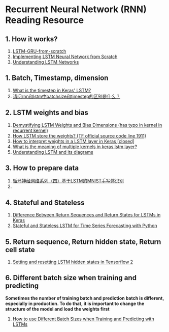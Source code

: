 # Recurrent Neural Network (RNN) Reading Resource

## 1. How it works?
1. [LSTM-GRU-from-scratch](https://github.com/kaustubhhiware/LSTM-GRU-from-scratch/blob/master/module.py)
2. [Implementing LSTM Neural Network from Scratch](https://www.kaggle.com/navjindervirdee/lstm-neural-network-from-scratch)
3. [Understanding LSTM Networks](https://colah.github.io/posts/2015-08-Understanding-LSTMs/)

## 1. Batch, Timestamp, dimension

1. [What is the timestep in Keras' LSTM?](https://stackoverflow.com/questions/54009661/what-is-the-timestep-in-keras-lstm)
2. [请问rnn和lstm中batchsize和timestep的区别是什么？](https://www.zhihu.com/question/279046805)

## 2. LSTM weights and bias

1. [Demystifying LSTM Weights and Bias Dimensions (has typo in kernel in recurrent kernel)](https://medium.com/analytics-vidhya/demystifying-lstm-weights-and-biases-dimensions-c47dbd39b30a)
2. [How LSTM store the weights? (TF official source code line 1911)](https://github.com/keras-team/keras/blob/1d81a20292ca6926e595d06a6cd725dbb104a146/keras/layers/recurrent.py#L1911)
3. [How to interpret weights in a LSTM layer in Keras [closed]](https://stackoverflow.com/questions/42861460/how-to-interpret-weights-in-a-lstm-layer-in-keras)
4. [What is the meaning of multiple kernels in keras lstm layer?](https://stackoverflow.com/questions/55723284/what-is-the-meaning-of-multiple-kernels-in-keras-lstm-layer)
4. [Understanding LSTM and its diagrams](https://medium.com/mlreview/understanding-lstm-and-its-diagrams-37e2f46f1714)

## 3. How to prepare data
1. [循环神经网络系列（四）基于LSTM的MNIST手写体识别](https://nulls.blog.csdn.net/article/details/83745098)
2. 

## 4. Stateful and Stateless
1. [Difference Between Return Sequences and Return States for LSTMs in Keras](https://machinelearningmastery.com/return-sequences-and-return-states-for-lstms-in-keras/)
2. [Stateful and Stateless LSTM for Time Series Forecasting with Python](https://machinelearningmastery.com/stateful-stateless-lstm-time-series-forecasting-python/)

## 5. Return sequence, Return hidden state, Return cell state
1. [Setting and resetting LSTM hidden states in Tensorflow 2](https://adgefficiency.com/tf2-lstm-hidden/)

## 6. Different batch size when training and predicting
**Sometimes the number of training batch and prediction batch is different, especially in production. To do that, it is
important to change the structure of the model and load the weights first**
1. [How to use Different Batch Sizes when Training and Predicting with LSTMs](https://machinelearningmastery.com/use-different-batch-sizes-training-predicting-python-keras/)
